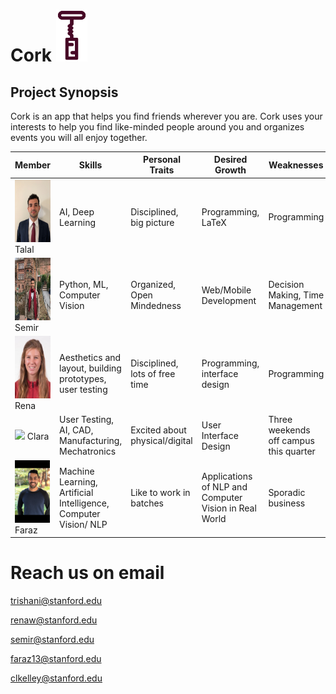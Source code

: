 # Cork <img src="/images/cork.png" width="50px"/>


## Project Synopsis

Cork is an app that helps you find friends wherever you are. Cork uses your interests to help you find like-minded people around you and organizes events you will all enjoy together.


Member | Skills | Personal Traits | Desired Growth | Weaknesses
 --- | --- | --- | --- | ---
<img src="/images/talal.jpg" height="100"/> Talal | AI, Deep Learning | Disciplined, big picture | Programming, LaTeX | Programming
<img src="/images/semir.jpg" height="100"/> Semir | Python, ML, Computer Vision  | Organized, Open Mindedness | Web/Mobile Development | Decision Making, Time Management
<img src="/images/rena.jpg" height="100"/> Rena | Aesthetics and layout, building prototypes, user testing | Disciplined, lots of free time | Programming, interface design | Programming
<img src="/images/clara.png" height="100"/> Clara | User Testing, AI, CAD, Manufacturing, Mechatronics | Excited about physical/digital | User Interface Design | Three weekends off campus this quarter
<img src="/images/faraz.png" height="100"/> Faraz | Machine Learning, Artificial Intelligence, Computer Vision/ NLP | Like to work in batches | Applications of NLP and Computer Vision in Real World | Sporadic business

# Reach us on email
trishani@stanford.edu

renaw@stanford.edu

semir@stanford.edu

faraz13@stanford.edu

clkelley@stanford.edu

